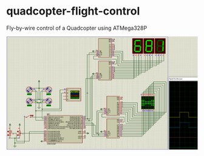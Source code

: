 # quadcopter-flight-control

Fly-by-wire control of a Quadcopter using ATMega328P

![simulation.png](readme/simulation.png)
